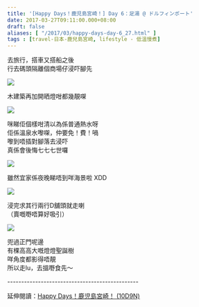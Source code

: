 ```yaml
---
title: '[Happy Days！鹿児島宮崎！] Day 6：足湯 @ ドルフィンポート'
date: 2017-03-27T09:11:00.000+08:00
draft: false
aliases: [ "/2017/03/happy-days-day-6_27.html" ]
tags : [travel-日本-鹿兒島宮崎, lifestyle - 低溫慢煮]
---
```


去旅行，搭車又搭船之後  
行去碼頭隔離個商場仔浸吓腳先  

![](/images/kojkmi6l.jpg)

木建築再加開晒燈咁都幾靚㗎  

![](/images/kojkmi6l1.jpg)

咪睇佢個樣咁清以為係普通熱水呀  
佢係溫泉水嚟㗎，仲要免！費！喎  
嚟到唔插對腳落去浸吓  
真係會後悔七七七世囉  

![](/images/kojkmi6l2.jpg)

雖然宜家係夜晚睇唔到咩海景啦 XDD  

![](/images/kojkmi6l3.jpg)

浸完求其行兩行D舖頭就走喇  
（賣嘅嘢唔算好吸引）  

![](/images/kojkmi6l4.jpg)

兜過正門呢邊  
有棵高高大嘅燈燈聖誕樹  
咩角度都影得唔靚  
所以走lu，去搵嘢食先～  
  
\-----------------------------------------------  
  
延伸閱讀：[Happy Days！鹿児島宮崎！ (10D9N)](https://hidie.net/kojkmi10d9n/)
